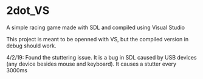 # 2dot_VS
A simple racing game made with SDL and compiled using Visual Studio

This project is meant to be openned with VS, but the compiled version in debug should work.

4/2/19: Found the stuttering issue.  It is a bug in SDL caused by USB devices (any device besides mouse and keyboard).  It causes a stutter every 3000ms


